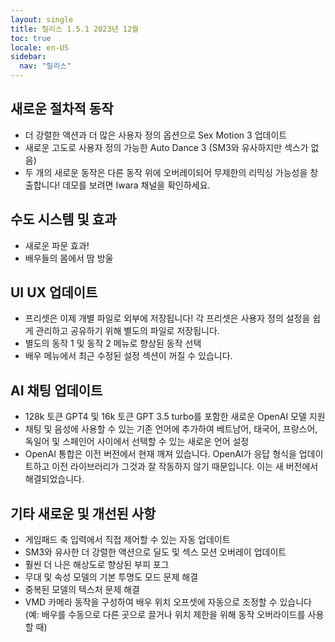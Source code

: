 ```yaml
---
layout: single
title: 릴리스 1.5.1 2023년 12월
toc: true
locale: en-US
sidebar:
  nav: "릴리스"
---
```


## 새로운 절차적 동작
* 더 강렬한 액션과 더 많은 사용자 정의 옵션으로 Sex Motion 3 업데이트
* 새로운 고도로 사용자 정의 가능한 Auto Dance 3 (SM3와 유사하지만 섹스가 없음)
* 두 개의 새로운 동작은 다른 동작 위에 오버레이되어 무제한의 리믹싱 가능성을 창출합니다! 데모를 보려면 Iwara 채널을 확인하세요.

## 수도 시스템 및 효과
* 새로운 파문 효과!
* 배우들의 몸에서 땀 방울

## UI UX 업데이트
* 프리셋은 이제 개별 파일로 외부에 저장됩니다! 각 프리셋은 사용자 정의 설정을 쉽게 관리하고 공유하기 위해 별도의 파일로 저장됩니다.
* 별도의 동작 1 및 동작 2 메뉴로 향상된 동작 선택
* 배우 메뉴에서 최근 수정된 설정 섹션이 꺼질 수 있습니다.

## AI 채팅 업데이트
* 128k 토큰 GPT4 및 16k 토큰 GPT 3.5 turbo를 포함한 새로운 OpenAI 모델 지원
* 채팅 및 음성에 사용할 수 있는 기존 언어에 추가하여 베트남어, 태국어, 프랑스어, 독일어 및 스페인어 사이에서 선택할 수 있는 새로운 언어 설정
* OpenAI 통합은 이전 버전에서 현재 깨져 있습니다. OpenAI가 응답 형식을 업데이트하고 이전 라이브러리가 그것과 잘 작동하지 않기 때문입니다. 이는 새 버전에서 해결되었습니다.

## 기타 새로운 및 개선된 사항
* 게임패드 축 입력에서 직접 제어할 수 있는 자동 업데이트
* SM3와 유사한 더 강렬한 액션으로 딜도 및 섹스 모션 오버레이 업데이트
* 훨씬 더 나은 해상도로 향상된 부피 포그
* 무대 및 속성 모델의 기본 투명도 모드 문제 해결
* 중복된 모델의 텍스처 문제 해결
* VMD 카메라 동작을 구성하여 배우 위치 오프셋에 자동으로 조정할 수 있습니다 (예: 배우를 수동으로 다른 곳으로 끌거나 위치 제한을 위해 동작 오버라이드를 사용할 때)
